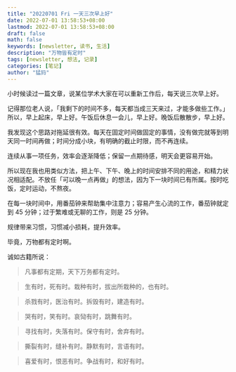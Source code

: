 ```yaml
---
title: "20220701 Fri 一天三次早上好"
date: 2022-07-01 13:58:53+08:00
lastmod: 2022-07-01 13:58:53+08:00
draft: false
math: false
keywords: [newsletter, 读书, 生活]
description: "万物皆有定时"
tags: [newsletter, 想法, 记录]
categories: [笔记]
author: "猛犸"
---
```


小时候读过一篇文章，说某位学术大家在可以重新工作后，每天说三次早上好。

记得那位老人说，「我剩下的时间不多，每天都当成三天来过，才能多做些工作。」所以，早上起床，早上好。午饭后休息一会儿，早上好。晚饭后散散步，早上好。

我发现这个思路对拖延很有效。每天在固定时间做固定的事情，没有做完就等到明天同一时间再做；时间分成小块，有明确的截止时限，而不再连续。

连续从事一项任务，效率会逐渐降低；保留一点期待感，明天会更容易开始。

所以现在我也用类似方法，把上午、下午、晚上的时间安排不同的用途，和精力状况相适配。不放任「可以晚一点再做」的想法，因为下一块时间已有所属。按时吃饭，定时运动，不熬夜。

在每一块时间中，用番茄钟来帮助集中注意力；容易产生心流的工作，番茄钟就定到 45 分钟；过于繁难或无聊的工作，则是 25 分钟。

规律带来习惯，习惯减小损耗，提升效率。

毕竟，万物都有定时啊。

诚如古籍所说：

> 凡事都有定期，天下万务都有定时。

> 生有时，死有时。栽种有时，拔出所栽种的，也有时。

> 杀戮有时，医治有时。拆毁有时，建造有时。

> 哭有时，笑有时。哀恸有时，跳舞有时。

> 寻找有时，失落有时。保守有时，舍弃有时。

> 撕裂有时，缝补有时。静默有时，言语有时。

> 喜爱有时，恨恶有时。争战有时，和好有时。
